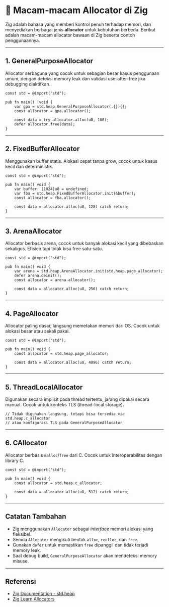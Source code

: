 # 📘 Macam-macam Allocator di Zig

Zig adalah bahasa yang memberi kontrol penuh terhadap memori, dan menyediakan berbagai jenis **allocator** untuk kebutuhan berbeda. Berikut adalah macam-macam allocator bawaan di Zig beserta contoh penggunaannya.

---

## 1. GeneralPurposeAllocator

Allocator serbaguna yang cocok untuk sebagian besar kasus penggunaan umum, dengan deteksi memory leak dan validasi use-after-free jika debugging diaktifkan.

```zig
const std = @import("std");

pub fn main() !void {
    var gpa = std.heap.GeneralPurposeAllocator(.{}){};
    const allocator = gpa.allocator();

    const data = try allocator.alloc(u8, 100);
    defer allocator.free(data);
}
```

---

## 2. FixedBufferAllocator

Menggunakan buffer statis. Alokasi cepat tanpa grow, cocok untuk kasus kecil dan deterministik.

```zig
const std = @import("std");

pub fn main() void {
    var buffer: [1024]u8 = undefined;
    var fba = std.heap.FixedBufferAllocator.init(&buffer);
    const allocator = fba.allocator();

    const data = allocator.alloc(u8, 128) catch return;
}
```

---

## 3. ArenaAllocator

Allocator berbasis arena, cocok untuk banyak alokasi kecil yang dibebaskan sekaligus. Efisien tapi tidak bisa free satu-satu.

```zig
const std = @import("std");

pub fn main() void {
    var arena = std.heap.ArenaAllocator.init(std.heap.page_allocator);
    defer arena.deinit();
    const allocator = arena.allocator();

    const data = allocator.alloc(u8, 256) catch return;
}
```

---

## 4. PageAllocator

Allocator paling dasar, langsung memetakan memori dari OS. Cocok untuk alokasi besar atau sekali pakai.

```zig
const std = @import("std");

pub fn main() void {
    const allocator = std.heap.page_allocator;

    const data = allocator.alloc(u8, 4096) catch return;
}
```

---

## 5. ThreadLocalAllocator

Digunakan secara implisit pada thread tertentu, jarang dipakai secara manual. Cocok untuk konteks TLS (thread-local storage).

```zig
// Tidak digunakan langsung, tetapi bisa tersedia via std.heap.c_allocator
// atau konfigurasi TLS pada GeneralPurposeAllocator
```

---

## 6. CAllocator

Allocator berbasis `malloc`/`free` dari C. Cocok untuk interoperabilitas dengan library C.

```zig
const std = @import("std");

pub fn main() void {
    const allocator = std.heap.c_allocator;

    const data = allocator.alloc(u8, 512) catch return;
}
```

---

## Catatan Tambahan

- Zig menggunakan `Allocator` sebagai *interface* memori alokasi yang fleksibel.
- Semua `Allocator` mengikuti bentuk `alloc`, `realloc`, dan `free`.
- Gunakan `defer` untuk memastikan `free` dipanggil dan tidak terjadi memory leak.
- Saat debug build, `GeneralPurposeAllocator` akan mendeteksi memory misuse.

---

## Referensi

- [Zig Documentation - std.heap](https://ziglang.org/documentation/master/std/#A;std:heap)
- [Zig Learn Allocators](https://ziglearn.org/chapter-3/#allocators)
